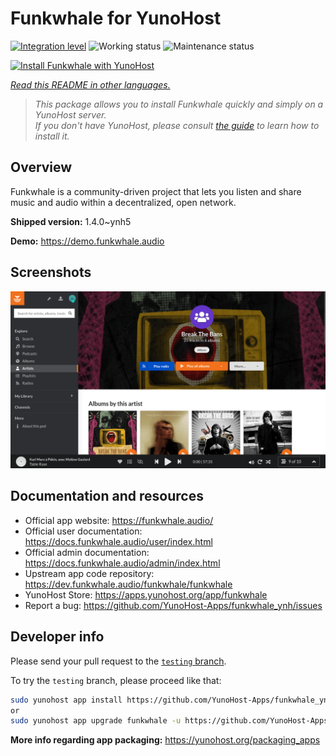 <!--
N.B.: This README was automatically generated by <https://github.com/YunoHost/apps/tree/master/tools/readme_generator>
It shall NOT be edited by hand.
-->

# Funkwhale for YunoHost

[![Integration level](https://apps.yunohost.org/badge/integration/funkwhale)](https://ci-apps.yunohost.org/ci/apps/funkwhale/)
![Working status](https://apps.yunohost.org/badge/state/funkwhale)
![Maintenance status](https://apps.yunohost.org/badge/maintained/funkwhale)

[![Install Funkwhale with YunoHost](https://install-app.yunohost.org/install-with-yunohost.svg)](https://install-app.yunohost.org/?app=funkwhale)

*[Read this README in other languages.](./ALL_README.md)*

> *This package allows you to install Funkwhale quickly and simply on a YunoHost server.*  
> *If you don't have YunoHost, please consult [the guide](https://yunohost.org/install) to learn how to install it.*

## Overview

Funkwhale is a community-driven project that lets you listen and share music and audio within a decentralized, open network. 

**Shipped version:** 1.4.0~ynh5

**Demo:** <https://demo.funkwhale.audio>

## Screenshots

![Screenshot of Funkwhale](./doc/screenshots/screenshot1.png)

## Documentation and resources

- Official app website: <https://funkwhale.audio/>
- Official user documentation: <https://docs.funkwhale.audio/user/index.html>
- Official admin documentation: <https://docs.funkwhale.audio/admin/index.html>
- Upstream app code repository: <https://dev.funkwhale.audio/funkwhale/funkwhale>
- YunoHost Store: <https://apps.yunohost.org/app/funkwhale>
- Report a bug: <https://github.com/YunoHost-Apps/funkwhale_ynh/issues>

## Developer info

Please send your pull request to the [`testing` branch](https://github.com/YunoHost-Apps/funkwhale_ynh/tree/testing).

To try the `testing` branch, please proceed like that:

```bash
sudo yunohost app install https://github.com/YunoHost-Apps/funkwhale_ynh/tree/testing --debug
or
sudo yunohost app upgrade funkwhale -u https://github.com/YunoHost-Apps/funkwhale_ynh/tree/testing --debug
```

**More info regarding app packaging:** <https://yunohost.org/packaging_apps>
